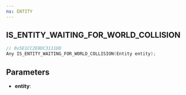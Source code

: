 ```yaml
---
ns: ENTITY
---
```

## IS_ENTITY_WAITING_FOR_WORLD_COLLISION

```c
// 0x5E1CC2E8DC3111DD
Any IS_ENTITY_WAITING_FOR_WORLD_COLLISION(Entity entity);
```

## Parameters
* **entity**:
